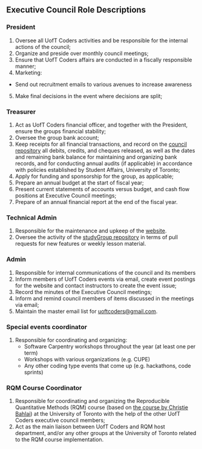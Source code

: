 ## Executive Council Role Descriptions

### President

1. Oversee all UofT Coders activities and be responsible for the internal actions of the council;
2. Organize and preside over monthly council meetings;
3. Ensure that UofT Coders affairs are conducted in a fiscally responsible manner;
4. Marketing:
  * Send out recruitment emails to various avenues to increase awareness
5. Make final decisions in the event where decisions are split;

### Treasurer

1.  Act as UofT Coders financial officer, and together with the President, ensure the groups financial stability;
2. Oversee the group bank account;
3. Keep receipts for all financial transactions, and record on the [council repository](https://github.com/UofTCoders/council/tree/master/treasurer) all debits, credits, and cheques released, as well as the dates and remaining bank balance for maintaining and organizing bank records, and for conducting annual audits (if applicable) in accordance with policies established by Student Affairs, University of Toronto;
4. Apply for funding and sponsorship for the group, as applicable;
5. Prepare an annual budget at the start of fiscal year;
6. Present current statements of accounts versus budget, and cash flow positions at Executive Council meetings;
7. Prepare of an annual financial report at the end of the fiscal year.

### Technical Admin

1. Responsible for the maintenance and upkeep of the [website](uoftcoders.github.io/studyGroup/).
2. Oversee the activity of the [studyGroup repository](https://github.com/UofTCoders/studyGroup) in terms of pull requests for new features or weekly lesson material. 

### Admin

1. Responsible for internal communications of the council and its members
2. Inform members of UofT Coders events via email, create event postings for the website and contact instructors to create the event issue; 
3. Record the minutes of the Executive Council meetings;
4. Inform and remind council members of items discussed in the meetings via email;
5. Maintain the master email list for uoftcoders@gmail.com.

### Special events coordinator

1. Responsible for coordinating and organizing:
    - Software Carpentry workshops throughout the year (at least one per term)
    - Workshops with various organizations (e.g. CUPE)
    - Any other coding type events that come up (e.g. hackathons, code sprints)
    
### RQM Course Coordinator

1. Responsible for coordinating and organizing the Reproducible Quantitative Methods (RQM) course (based on [the course by Christie Bahlai](https://cbahlai.github.io/rqm-template/)) at the University of Toronto with the help of the other UofT Coders executive council members;
2. Act as the main liaison between UofT Coders and RQM host department, and/or any other groups at the University of Toronto related to the RQM course implementation.

